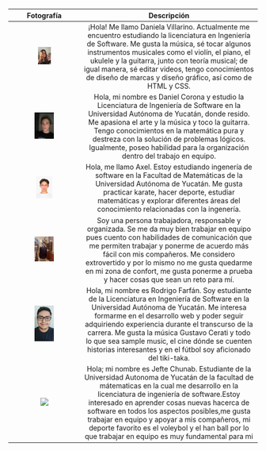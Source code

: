 | Fotografía | Descripción | 
|:----------:|:-----------:|
|<img src="img/IMG_0050.jpeg" width="20%"/> |¡Hola! Me llamo Daniela Villarino. Actualmente me encuentro estudiando la licenciatura en Ingeniería de Software. Me gusta la música, sé tocar algunos instrumentos musicales como el violín, el piano, el ukulele y la guitarra, junto con teoría musical; de igual manera, sé editar videos, tengo conocimientos de diseño de marcas y diseño gráfico, así como de HTML y CSS.|
| <img src="img/fotodaniel.jpeg" width="30%" />          |   Hola, mi nombre es Daniel Corona y estudio la Licenciatura de Ingeniería de Software en la Universidad Autónoma de Yucatán, donde resido. Me apasiona el arte y la música y toco la guitarra. Tengo conocimientos en la matemática pura y destreza con la solución de problemas lógicos. Igualmente, poseo habilidad para la organización dentro del trabajo en equipo.    |
|<img src="img/foto.jpg" width="25%"/>|Hola, me llamo Axel. Estoy estudiando ingenería de software en la Facultad de Matemáticas de la Universidad Autónoma de Yucatán. Me gusta practicar karate, hacer deporte, estudiar matemáticas y explorar diferentes áreas del conocimiento relacionadas con la ingenería.             |
|<img src="img/mifotolinkedin.jpeg" width="30%"/>         |      Soy una persona trabajadora, responsable y organizada. Se me da muy bien trabajar en equipo pues cuento con habilidades de comunicación que me permiten trabajar y ponerme de acuerdo más fácil con mis compañeros. Me considero extrovertido y por lo mismo no me gusta quedarme en mi zona de confort, me gusta ponerme a prueba y hacer cosas que sean un reto para mí.       |
|<img src="img/20230924_130142.jpg" width="30%" /> |  Hola, mi nombre es Rodrigo Farfán. Soy estudiante de la Licenciatura en Ingeniería de Software en la Universidad Autónoma de Yucatán. Me interesa formarme en el desarrollo web y poder seguir adquiriendo experiencia durante el transcurso de la carrera. Me gusta la música Gustavo Cerati y todo lo que sea sample music, el cine dónde se cuenten historias interesantes y en el fútbol soy aficionado del tiki-taka. |
|<img src="img/FotoJefte.jpeg" width="20%"/>| Hola; mi nombre es Jefte Chunab. Estudiante de la Universidad Autonoma de Yucatán de la facultad de mátematicas en la cual me desarrollo en la licenciatura de ingeniería de software.Estoy interesado en aprender cosas nuevas hacerca de software en todos los aspectos posibles,me gusta trabajar en equipo y apoyar a mis compañeros, mi deporte favorito es el voleybol y el han ball por lo que trabajar en equipo es muy fundamental para mi            |             |


